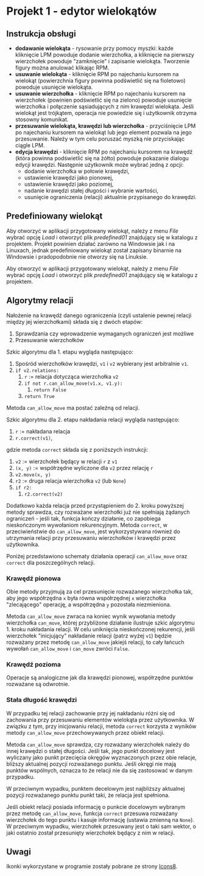 # Projekt 1 - edytor wielokątów

## Instrukcja obsługi

* **dodawanie wielokąta** - rysowanie przy pomocy myszki: każde kliknięcie LPM powoduje dodanie wierzchołka, a kliknięcie na pierwszy wierzchołek powoduje "zamknięcie" i zapisanie wielokąta. Tworzenie figury można anulować klikając RPM.
* **usuwanie wielokąta** - kliknięcie RPM po najechaniu kursorem na wielokąt (powierzchnia figury powinna podświetlić się na fioletowo) powoduje usunięcie wielokąta.
* **usuwanie wierzchołka** - kliknięcie RPM po najechaniu kursorem na wierzchołek (powinien podświetlić się na zielono) powoduje usunięcie wierzchołka i połączenie sąsiadujących z nim krawędzi wielokąta. Jeśli wielokąt jest trójkątem, operacja nie powiedzie się i użytkownik otrzyma stosowny komunikat.
* **przesuwanie wielokąta, krawędzi lub wierzchołka** - przyciśnięcie LPM po najechaniu kursorem na wielokąt lub jego element pozwala na jego przesuwanie. Należy w tym celu poruszać myszką nie przyciskając ciągle LPM.
* **edycja krawędzi** - kliknięcie RPM po najechaniu kursorem na krawędź (która powinna podświetlić się na żółto) powoduje pokazanie dialogu edycji krawędzi. Następnie użytkownik może wybrać jedną z opcji:
  * dodanie wierzchołka w połowie krawędzi,
  * ustawienie krawędzi jako pionowej,
  * ustawienie krawędzi jako poziomej,
  * nadanie krawędzi stałej długości i wybranie wartości,
  * usunięcie ograniczenia (relacji) aktualnie przypisanego do krawędzi.
 
## Predefiniowany wielokąt

Aby otworzyć w aplikacji przygotowany wielokąt, należy z menu _File_ wybrać opcję _Load_ i otworzyć plik _predefined01_ znajdujący się w katalogu z projektem.
Projekt powinien działać zarówno na Windowsie jak i na Linuxach, jednak predefiniowany wielokąt został zapisany binarnie na Windowsie i pradopodobnie nie otworzy się na Linuksie.

Aby otworzyć w aplikacji przygotowany wielokąt, należy z menu _File_ wybrać opcję _Load_ i otworzyć plik _predefined01_ znajdujący się w katalogu z projektem.

## Algorytmy relacji

Nałożenie na krawędź danego ograniczenia (czyli ustalenie pewnej relacji między jej wierzchołkami) składa się z dwóch etapów:

1. Sprawdzania czy wprowadzenie wymaganych ograniczeń jest możliwe
2. Przesuwanie wierzchołków

Szkic algorytmu dla 1. etapu wygląda następująco:

1. Spośród wierzchołków krawędzi, `v1` i `v2` wybierany jest arbitralnie `v1`.
2. `if v2.relations:`
   1. `r` := relacja dotycząca wierzchołka `v2`
   2. `if not r.can_allow_move(v1.x, v1.y):`
      1. `return False`
   3. `return True`

Metoda `can_allow_move` ma postać zależną od relacji.

Szkic algorytmu dla 2. etapu nakładania relacji wygląda następująco:

1. `r` := nakładana relacja
2. `r.correct(v1)`,

gdzie metoda `correct` składa się z poniższych instrukcji:

1. `v2` := wierzchołek będący w relacji `r` z `v1`
2. `(x, y)` := współrzędne wyliczone dla `v2` przez relację `r`
3. `v2.move(x, y)`
4. `r2` := druga relacja wierzchołka `v2` (lub `None`)
5. `if r2:`
   1. `r2.correct(v2)`

Dodatkowo każda relacja przed przystąpieniem do 2. kroku powyższej metody sprawdza, czy rozważane wierzchołki już nie spełniają żądanych ograniczeń - jeśli tak, funkcja kończy działanie, co zapobiega nieskończonym wywołaniom rekurencyjnym. Metoda `correct`, w przeciwieństwie do `can_allow_move`, jest wykorzystywana również do utrzymania relacji przy przesuwaniu wierzchołków i krawędzi przez użytkownika. 

Poniżej przedstawiono schematy działania operacji `can_allow_move` oraz `correct` dla poszczególnych relacji.

### Krawędź pionowa

Obie metody przyjmują za cel przesunięcie rozważanego wierzchołka tak, aby jego współrzędna `x` była równa współrzędnej `x` wierzchołka "zlecającego" operację, a współrzędna `y` pozostała niezmieniona.

Metoda `can_allow_move` zwraca na koniec wynik wywołania metody wierzchołka `can_move`, której przybliżone działanie ilustruje szkic algorytmu 1. kroku nakładania relacji. W celu uniknięcia nieskończonej rekurencji, jeśli wierzchołek "inicjujący" nakładanie relacji (patrz wyżej `v1`) będzie rozważany przez metodę `can_allow_move` jakiejś relacji, to cały łańcuch wywołań `can_allow_move` i `can_move` zwróci `False`.

### Krawędź pozioma

Operacje są analogiczne jak dla krawędzi pionowej, współrzędne punktów rozważane są odwrotnie.

### Stała długość krawędzi

W przypadku tej relacji zachowanie przy jej nakładaniu różni się od zachowania przy przesuwaniu elementów wielokąta przez użytkownika. W związku z tym, przy inicjowaniu relacji, metoda `correct` korzysta z wyników metody `can_allow_move` przechowywanych przez obiekt relacji. 

Metoda `can_allow_move` sprawdza, czy rozważany wierzchołek należy do innej krawędzi o stałej długości. Jeśli tak, jego punkt docelowy jest wyliczany jako punkt przecięcia okręgów wyznaczonych przez obie relacje, bliższy aktualnej pozycji rozważanego punktu. Jeśli okręgi nie mają punktów wspólnych, oznacza to że relacji nie da się zastosować w danym przypadku.

W przeciwnym wypadku, punktem decelowym jest najbliższy aktualnej pozycji rozważanego punktu punkt taki, że relacja jest spełniona.

Jeśli obiekt relacji posiada informację o punkcie docelowym wybranym przez metodę `can_allow_move`, funkcja `correct` przesuwa rozważany wierzchołek do tego punktu i kasuje informację (ustawia zmienną na `None`).  W przeciwnym wypadku, wierzchołek przesuwany jest o taki sam wektor, o jaki ostatnio został przesunięty wierzchołek będący z nim w relacji.

## Uwagi

Ikonki wykorzystane w programie zostały pobrane ze strony [Icons8](https://icons8.com/).